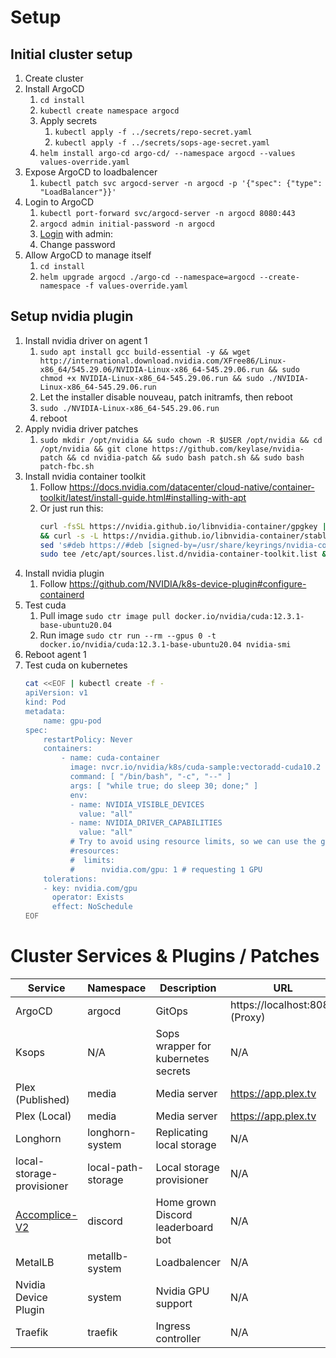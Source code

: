 # Setup

## Initial cluster setup
1. Create cluster
2. Install ArgoCD
    1. `cd install`
    2. `kubectl create namespace argocd`
    3. Apply secrets
        1. `kubectl apply -f ../secrets/repo-secret.yaml`
        2. `kubectl apply -f ../secrets/sops-age-secret.yaml`
    4. `helm install argo-cd argo-cd/ --namespace argocd --values values-override.yaml`
3. Expose ArgoCD to loadbalencer
    1. `kubectl patch svc argocd-server -n argocd -p '{"spec": {"type": "LoadBalancer"}}'`
4. Login to ArgoCD
    1. `kubectl port-forward svc/argocd-server -n argocd 8080:443`
    2. `argocd admin initial-password -n argocd`
    3. [Login](https://localhost:8080) with admin:<password>
    4. Change password
5. Allow ArgoCD to manage itself
    1. `cd install`
    2. `helm upgrade argocd ./argo-cd --namespace=argocd --create-namespace -f values-override.yaml`

## Setup nvidia plugin
1. Install nvidia driver on agent 1
    1. `sudo apt install gcc build-essential -y && wget http://international.download.nvidia.com/XFree86/Linux-x86_64/545.29.06/NVIDIA-Linux-x86_64-545.29.06.run && sudo chmod +x NVIDIA-Linux-x86_64-545.29.06.run && sudo ./NVIDIA-Linux-x86_64-545.29.06.run`
    2. Let the installer disable nouveau, patch initramfs, then reboot
    3. `sudo ./NVIDIA-Linux-x86_64-545.29.06.run`
    4. reboot 
2. Apply nvidia driver patches
    1. `sudo mkdir /opt/nvidia && sudo chown -R $USER /opt/nvidia && cd /opt/nvidia && git clone https://github.com/keylase/nvidia-patch && cd nvidia-patch && sudo bash patch.sh && sudo bash patch-fbc.sh`
3. Install nvidia container toolkit
    1. Follow https://docs.nvidia.com/datacenter/cloud-native/container-toolkit/latest/install-guide.html#installing-with-apt
    2. Or just run this:
        ```bash
        curl -fsSL https://nvidia.github.io/libnvidia-container/gpgkey | sudo gpg --dearmor -o /usr/share/keyrings/nvidia-container-toolkit-keyring.gpg \
        && curl -s -L https://nvidia.github.io/libnvidia-container/stable/deb/nvidia-container-toolkit.list | \
        sed 's#deb https://#deb [signed-by=/usr/share/keyrings/nvidia-container-toolkit-keyring.gpg] https://#g' | \
        sudo tee /etc/apt/sources.list.d/nvidia-container-toolkit.list && sudo apt update && sudo apt install -y nvidia-container-toolkit
        
4. Install nvidia plugin
    1. Follow https://github.com/NVIDIA/k8s-device-plugin#configure-containerd
5. Test cuda
    1. Pull image `sudo ctr image pull docker.io/nvidia/cuda:12.3.1-base-ubuntu20.04`
    2. Run image `sudo ctr run --rm --gpus 0 -t docker.io/nvidia/cuda:12.3.1-base-ubuntu20.04 nvidia-smi`
6. Reboot agent 1
7. Test cuda on kubernetes
    ```bash
    cat <<EOF | kubectl create -f -
    apiVersion: v1
    kind: Pod
    metadata:
        name: gpu-pod
    spec:
        restartPolicy: Never
        containers:
            - name: cuda-container
              image: nvcr.io/nvidia/k8s/cuda-sample:vectoradd-cuda10.2
              command: [ "/bin/bash", "-c", "--" ]
              args: [ "while true; do sleep 30; done;" ]
              env:
              - name: NVIDIA_VISIBLE_DEVICES
                value: "all"
              - name: NVIDIA_DRIVER_CAPABILITIES
                value: "all"
              # Try to avoid using resource limits, so we can use the gpu on multiple containers
              #resources:
              #  limits:
              #      nvidia.com/gpu: 1 # requesting 1 GPU
        tolerations:
        - key: nvidia.com/gpu
          operator: Exists
          effect: NoSchedule
    EOF

# Cluster Services & Plugins / Patches
| Service | Namespace | Description | URL |
| ------- | ------- | ----------- | --- |
| ArgoCD | argocd | GitOps | https://localhost:8080 (Proxy) |
| Ksops | N/A | Sops wrapper for kubernetes secrets | N/A |
| Plex (Published) | media | Media server | https://app.plex.tv |
| Plex (Local) | media | Media server | https://app.plex.tv |
| Longhorn | longhorn-system | Replicating local storage | N/A |
| local-storage-provisioner | local-path-storage | Local storage provisioner | N/A |
| [Accomplice-V2](https://github.com/maxwlang/accomplice-v2) | discord | Home grown Discord leaderboard bot | N/A |
| MetalLB | metallb-system | Loadbalencer | N/A |
| Nvidia Device Plugin | system | Nvidia GPU support | N/A |
| Traefik | traefik | Ingress controller | N/A |
